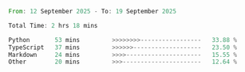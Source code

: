 <!--START_SECTION:waka-->

```rust
From: 12 September 2025 - To: 19 September 2025

Total Time: 2 hrs 18 mins

Python       53 mins         >>>>>>>>-----------------   33.88 %
TypeScript   37 mins         >>>>>>-------------------   23.50 %
Markdown     24 mins         >>>>---------------------   15.55 %
Other        20 mins         >>>----------------------   12.64 %
```

<!--END_SECTION:waka-->
